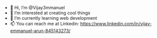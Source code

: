 - 👋 Hi, I’m @Vijay3mmanuel
- 👀 I’m interested at creating cool things
- 🌱 I’m currently learning web development
- 📫 You can reach me at Linkedin: https://www.linkedin.com/in/vijay-emmanuel-arun-845143273/

<!---
Vijay3mmanuel/Vijay3mmanuel is a ✨ special ✨ repository because its `README.md` (this file) appears on your GitHub profile.
You can click the Preview link to take a look at your changes.
--->
